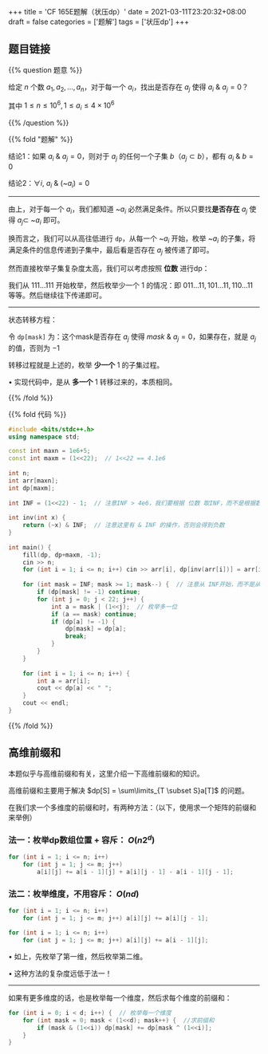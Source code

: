 +++
title = 'CF 165E题解（状压dp）'
date = 2021-03-11T23:20:32+08:00
draft = false
categories = ['题解']
tags = ['状压dp']
+++

## 题目链接

{{% question 题意 %}}

给定 $n$ 个数 $a_1,a_2,...,a_n$，对于每一个 $a_i$，找出是否存在 $a_j$ 使得 $a_i$ & $a_j = 0$？

其中 $1 \leq n \leq 10^6, 1 \leq a_i \leq 4\times10^6$

{{% /question %}}


{{% fold "题解" %}}

结论1：如果 $a_i$ & $a_j = 0$，则对于 $a_j$ 的任何一个子集 $b$（$a_j \subset b$），都有 $a_i$ & $b = 0$

结论2：$\forall i, ~a_i$ & $($~$a_i) = 0$

<hr>

由上，对于每一个 $a_i$，我们都知道 ~$a_i$ 必然满足条件。所以只要找**是否存在** $a_j$ 使得 $a_j \subset$ ~$a_i$ 即可。

换而言之，我们可以从高往低进行 `dp`，从每一个 ~$a_i$ 开始，枚举 ~$a_i$ 的子集，将满足条件的信息传递到子集中，最后看是否存在 $a_j$ 被传递了即可。

然而直接枚举子集复杂度太高，我们可以考虑按照 **位数** 进行dp：

我们从 $111...111$ 开始枚举，然后枚举少一个 $1$ 的情况：即 $011...11, 101...11, 110...11$ 等等。然后继续往下传递即可。

<hr>

状态转移方程：

令 `dp[mask]` 为：这个mask是否存在 $a_j$ 使得 $mask$ & $a_j = 0$，如果存在，就是 $a_j$ 的值，否则为 $-1$

转移过程就是上述的，枚举 **少一个** $1$ 的子集过程。

• 实现代码中，是从 **多一个** $1$ 转移过来的，本质相同。

{{% /fold %}}


{{% fold 代码 %}}

```cpp
#include <bits/stdc++.h>
using namespace std;

const int maxn = 1e6+5;
const int maxm = (1<<22);  // 1<<22 == 4.1e6
 
int n;
int arr[maxn];
int dp[maxm];
 
int INF = (1<<22) - 1;  // 注意INF > 4e6，我们要根据 位数 取INF，而不是根据数据范围
 
int inv(int x) {
    return (~x) & INF;  // 注意这里有 & INF 的操作，否则会得到负数
}
 
int main() { 
    fill(dp, dp+maxm, -1);
    cin >> n;
    for (int i = 1; i <= n; i++) cin >> arr[i], dp[inv(arr[i])] = arr[i];
 
    for (int mask = INF; mask >= 1; mask--) {  // 注意从 INF开始，而不是从 4e6开始，因为 inv(arr[i]) 有可能 > 4e6
        if (dp[mask] != -1) continue;
        for (int j = 0; j < 22; j++) {  
            int a = mask | (1<<j);  // 枚举多一位
            if (a == mask) continue;
            if (dp[a] != -1) {
                dp[mask] = dp[a];
                break;
            }
        }
    }
 
    for (int i = 1; i <= n; i++) {
        int a = arr[i];
        cout << dp[a] << " ";
    }
    cout << endl;
}
```

{{% /fold %}}

## 高维前缀和

本题似乎与高维前缀和有关，这里介绍一下高维前缀和的知识。

高维前缀和主要用于解决 $dp[S] = \sum\limits_{T \subset S}a[T]$ 的问题。


在我们求一个多维度的前缀和时，有两种方法：（以下，使用求一个矩阵的前缀和来举例）

### 法一：枚举dp数组位置 + 容斥： $O(n2^d)$

```cpp
for (int i = 1; i <= n; i++)
    for (int j = 1; j <= m; j++)
        a[i][j] += a[i - 1][j] + a[i][j - 1] - a[i - 1][j - 1];
```

### 法二：枚举维度，不用容斥： $O(nd)$

```cpp
for (int i = 1; i <= n; i++)
    for (int j = 1; j <= m; j++) a[i][j] += a[i][j - 1];

for (int i = 1; i <= n; i++)
    for (int j = 1; j <= m; j++) a[i][j] += a[i - 1][j];
```

• 如上，先枚举了第一维，然后枚举第二维。

• 这种方法的复杂度远低于法一！

<hr>

如果有更多维度的话，也是枚举每一个维度，然后求每个维度的前缀和：

```cpp
for (int i = 0; i < d; i++) {  // 枚举每一个维度
    for (int mask = 0; mask < (1<<d); mask++) {  //求前缀和
        if (mask & (1<<i)) dp[mask] += dp[mask ^ (1<<i)];
    }
}
```
